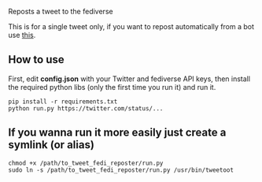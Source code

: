Reposts a tweet to the fediverse

This is for a single tweet only, if you want to repost automatically from a bot use [this](https://github.com/animeavi/tweet-toot).

## How to use

First, edit **config.json** with your Twitter and fediverse API keys, then install the required python libs (only the first time you run it) and run it.

```
pip install -r requirements.txt
python run.py https://twitter.com/status/...
```

## If you wanna run it more easily just create a symlink (or alias)

```
chmod +x /path/to_tweet_fedi_reposter/run.py
sudo ln -s /path/to_tweet_fedi_reposter/run.py /usr/bin/tweetoot
````
